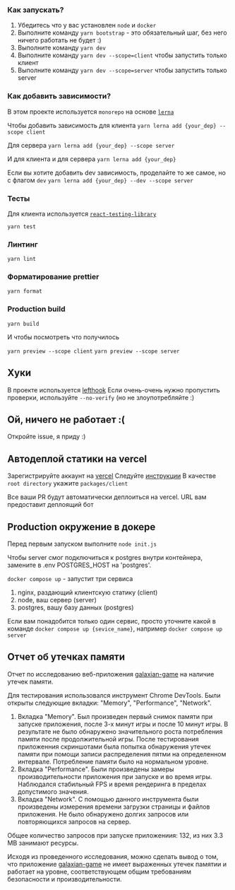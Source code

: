 ### Как запускать?


1. Убедитесь что у вас установлен `node` и `docker`
2. Выполните команду `yarn bootstrap` - это обязательный шаг, без него ничего работать не будет :)
3. Выполните команду `yarn dev`
3. Выполните команду `yarn dev --scope=client` чтобы запустить только клиент
4. Выполните команду `yarn dev --scope=server` чтобы запустить только server


### Как добавить зависимости?
В этом проекте используется `monorepo` на основе [`lerna`](https://github.com/lerna/lerna)

Чтобы добавить зависимость для клиента 
```yarn lerna add {your_dep} --scope client```

Для сервера
```yarn lerna add {your_dep} --scope server```

И для клиента и для сервера
```yarn lerna add {your_dep}```


Если вы хотите добавить dev зависимость, проделайте то же самое, но с флагом `dev`
```yarn lerna add {your_dep} --dev --scope server```


### Тесты

Для клиента используется [`react-testing-library`](https://testing-library.com/docs/react-testing-library/intro/)

```yarn test```

### Линтинг

```yarn lint```

### Форматирование prettier

```yarn format```

### Production build

```yarn build```

И чтобы посмотреть что получилось


`yarn preview --scope client`
`yarn preview --scope server`

## Хуки
В проекте используется [lefthook](https://github.com/evilmartians/lefthook)
Если очень-очень нужно пропустить проверки, используйте `--no-verify` (но не злоупотребляйте :)

## Ой, ничего не работает :(

Откройте issue, я приду :)

## Автодеплой статики на vercel
Зарегистрируйте аккаунт на [vercel](https://vercel.com/)
Следуйте [инструкции](https://vitejs.dev/guide/static-deploy.html#vercel-for-git)
В качестве `root directory` укажите `packages/client`

Все ваши PR будут автоматически деплоиться на vercel. URL вам предоставит деплоящий бот

## Production окружение в докере
Перед первым запуском выполните `node init.js`

Чтобы server смог подключиться к postgres внутри контейнера, замените в .env POSTGRES_HOST на 'postgres'.

`docker compose up` - запустит три сервиса
1. nginx, раздающий клиентскую статику (client)
2. node, ваш сервер (server)
3. postgres, вашу базу данных (postgres)

Если вам понадобится только один сервис, просто уточните какой в команде
`docker compose up {sevice_name}`, например `docker compose up server`

## Отчет об утечках памяти
Отчет по исследованию веб-приложения [galaxian-game](https://galaxian-game.vercel.app/) на наличие утечек памяти.

Для тестирования использовался инструмент Chrome DevTools. Были открыты следующие вкладки: "Memory", "Performance", "Network".

1. Вкладка "Memory".
Был произведен первый снимок памяти при запуске приложения, после 3-х минут игры и после 10 минут игры. 
В результате не было обнаружено значительного роста потребления памяти после продолжительной игры. После тестирования приложенния скриншотами была попытка обнаружения утечек памяти при помощи записи
распределения пятми на определенном интервале. Потребление памяти было на нормальном уровне.
2. Вкладка "Performance".
Были произведены замеры производительности приложения при запуске и во время игры.
Наблюдался стабильный FPS и время рендеринга в пределах допустимого значения.
3. Вкладка "Network".
С помощью данного инструмента были произведены измерения времени загрузки страницы и файлов приложения.
Не было обнаружено долгих запросов или повторяющихся запросов на сервер.

Общее количество запросов при запуске приложениия: 132, из них 3.3 MB занимают ресурсы.

Исходя из проведенного исследования, можно сделать вывод о том, что приложение [galaxian-game](https://galaxian-game.vercel.app/) не имеет выраженных утечек памятии и работает на уровне, соответствующем общим требованиям безопасности и производительности.
